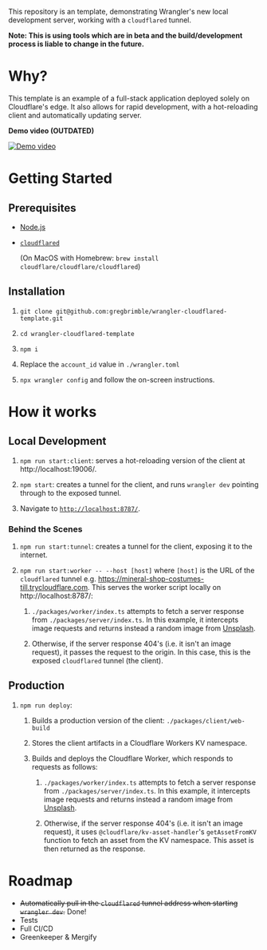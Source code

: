 This repository is an template, demonstrating Wrangler's new local development server, working with a `cloudflared` tunnel.

**Note: This is using tools which are in beta and the build/development process is liable to change in the future.**

# Why?

This template is an example of a full-stack application deployed solely on Cloudflare's edge. It also allows for rapid development, with a hot-reloading client and automatically updating server.

**Demo video (OUTDATED)**

[![Demo video](https://i3.ytimg.com/vi/rPow01rsQuo/hqdefault.jpg)](https://www.youtube.com/watch?v=rPow01rsQuo)

# Getting Started

## Prerequisites

- [Node.js](https://nodejs.org/en/)
- [`cloudflared`](https://developers.cloudflare.com/argo-tunnel/downloads/)

  (On MacOS with Homebrew: `brew install cloudflare/cloudflare/cloudflared`)

## Installation

1. `git clone git@github.com:gregbrimble/wrangler-cloudflared-template.git`

1. `cd wrangler-cloudflared-template`

1. `npm i`

1. Replace the `account_id` value in `./wrangler.toml`

1. `npx wrangler config` and follow the on-screen instructions.

# How it works

## Local Development

1. `npm run start:client`: serves a hot-reloading version of the client at http://localhost:19006/.

1. `npm start`: creates a tunnel for the client, and runs `wrangler dev` pointing through to the exposed tunnel.

1. Navigate to [`http://localhost:8787/`](http://localhost:8787/).

### Behind the Scenes

1. `npm run start:tunnel`: creates a tunnel for the client, exposing it to the internet.

1. `npm run start:worker -- --host [host]` where `[host]` is the URL of the `cloudflared` tunnel e.g. https://mineral-shop-costumes-till.trycloudflare.com. This serves the worker script locally on http://localhost:8787/:

   1. `./packages/worker/index.ts` attempts to fetch a server response from `./packages/server/index.ts`. In this example, it intercepts image requests and returns instead a random image from [Unsplash](https://unsplash.com/).

   1. Otherwise, if the server response 404's (i.e. it isn't an image request), it passes the request to the origin. In this case, this is the exposed `cloudflared` tunnel (the client).

## Production

1. `npm run deploy`:

   1. Builds a production version of the client: `./packages/client/web-build`

   1. Stores the client artifacts in a Cloudflare Workers KV namespace.

   1. Builds and deploys the Cloudflare Worker, which responds to requests as follows:

      1. `./packages/worker/index.ts` attempts to fetch a server response from `./packages/server/index.ts`. In this example, it intercepts image requests and returns instead a random image from [Unsplash](https://unsplash.com/).

      1. Otherwise, if the server response 404's (i.e. it isn't an image request), it uses `@cloudflare/kv-asset-handler`'s `getAssetFromKV` function to fetch an asset from the KV namespace. This asset is then returned as the response.

# Roadmap

- ~~Automatically pull in the `cloudflared` tunnel address when starting `wrangler dev`.~~ Done!
- Tests
- Full CI/CD
- Greenkeeper & Mergify
